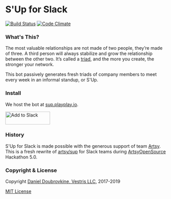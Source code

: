S'Up for Slack
==============

[![Build Status](https://travis-ci.org/dblock/slack-sup.svg?branch=master)](https://travis-ci.org/dblock/slack-sup)
[![Code Climate](https://codeclimate.com/github/dblock/slack-sup.svg)](https://codeclimate.com/github/dblock/slack-sup)

### What's This?

The most valuable relationships are not made of two people, they’re made of three. A third person will always stabilize and grow the relationship between the other two. It’s called a [triad](http://www.culturesync.net/toolbox/intro-to-triads), and the more you create, the stronger your network.

This bot passively generates fresh triads of company members to meet every week in an informal standup, or S'Up.

### Install

We host the bot at [sup.playplay.io](https://sup.playplay.io).

<a href="http://sup.playplay.io"><img alt="Add to Slack" height="40" width="139" src="https://platform.slack-edge.com/img/add_to_slack.png" srcset="https://platform.slack-edge.com/img/add_to_slack.png 1x, https://platform.slack-edge.com/img/add_to_slack@2x.png 2x" /></a>

### History

S'Up for Slack is made possible with the generous support of team [Artsy](https://www.artsy.net). This is a fresh rewrite of [artsy/sup](https://github.com/artsy/sup) for Slack teams during [ArtsyOpenSource](http://artsy.github.io) Hackathon 5.0.

### Copyright & License

Copyright [Daniel Doubrovkine, Vestris LLC](https://www.vestris.com), 2017-2019

[MIT License](LICENSE)
